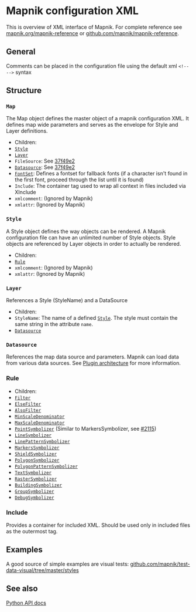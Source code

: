 # Mapnik configuration XML

This is overview of XML interface of Mapnik. For complete reference see [mapnik.org/mapnik-reference](http://mapnik.org/mapnik-reference/) or [github.com/mapnik/mapnik-reference](https://github.com/mapnik/mapnik-reference/).

## General

Comments can be placed in the configuration file using the default xml `<!-- -->` syntax

## Structure

### `Map`
The Map object defines the master object of a mapnik configuration XML. It defines map wide parameters and serves as the envelope for Style and Layer definitions.

 * Children:
  * [`Style`](#style)
  * [`Layer`](#layer)
  * `FileSource`: See [37f49e2](https://github.com/mapnik/mapnik/commit/37f49e29cce2d334fe9839)
  * [`Datasource`](#datasource): See [37f49e2](https://github.com/mapnik/mapnik/commit/37f49e29cce2d334fe9839)
  * [`FontSet`](font-set.md): Defines a fontset for fallback fonts (if a character isn't found in the first font, proceed through the list until it is found)
  * `Include`: The container tag used to wrap all context in files included via XInclude
  * `xmlcomment`: (Ignored by Mapnik)
  * `xmlattr`: (Ignored by Mapnik)

### `Style`

A Style object defines the way objects can be rendered. A Mapnik configuration file can have an unlimited number of Style objects. Style objects are referenced by Layer objects in order to actually be rendered.

 * Children:
  * [`Rule`](#rule)
  * `xmlcomment`: (Ignored by Mapnik)
  * `xmlattr`: (Ignored by Mapnik)

### `Layer`

References a Style (StyleName) and a DataSource

 * Children:
  * `StyleName`: The name of a defined [`Style`](#style). The style must contain the same string in the attribute `name`.
  * [`Datasource`](#datasource)

### `Datasource`

References the map data source and parameters. Mapnik can load data from various data sources. See [Plugin architecture](plugins.md) for more information.

### Rule

 * Children:
  * [`Filter`](elements/filter.md)
  * [`ElseFilter`](elements/else-filter.md)
  * [`AlsoFilter`](elements/also-filter.md)
  * [`MinScaleDenominator`](elements/scale-denominator.md#minscaledenominator)
  * [`MaxScaleDenominator`](elements/scale-denominator.md#maxscaledenominator)
  * [`PointSymbolizer`](elements/symbolizers/point.md) (Similar to MarkersSymbolizer, see [#2115](https://github.com/mapnik/mapnik/issues/2115))
  * [`LineSymbolizer`](elements/symbolizers/line.md)
  * [`LinePatternSymbolizer`](elements/symbolizers/line-pattern.md)
  * [`MarkersSymbolizer`](elements/symbolizers/markers.md)
  * [`ShieldSymbolizer`](elements/symbolizers/shield.md)
  * [`PolygonSymbolizer`](elements/symbolizers/polygon.md)
  * [`PolygonPatternSymbolizer`](elements/symbolizers/polygon-pattern.md)
  * [`TextSymbolizer`](elements/symbolizers/text.md)
  * [`RasterSymbolizer`](elements/symbolizers/raster.md)
  * [`BuildingSymbolizer`](elements/symbolizers/building.md)
  * [`GroupSymbolizer`](elements/symbolizers/group.md)
  * [`DebugSymbolizer`](elements/symbolizers/debug.md)

### Include

Provides a container for included XML.  Should be used only in included files as the outermost tag.

## Examples

A good source of simple examples are visual tests: [github.com/mapnik/test-data-visual/tree/master/styles](https://github.com/mapnik/test-data-visual/tree/master/styles)

## See also

[Python API docs](http://mapnik.org/docs/v2.2.0/api/python/index.html)
